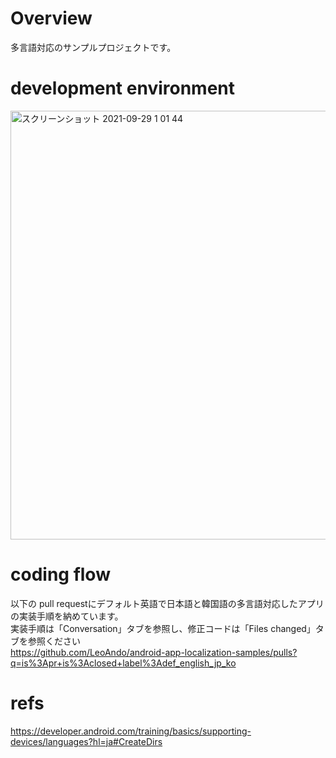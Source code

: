 # Overview

多言語対応のサンプルプロジェクトです。<br>

# development environment

<img width="686" alt="スクリーンショット 2021-09-29 1 01 44" src="https://user-images.githubusercontent.com/16476224/135123633-b53185bb-111d-4199-92dc-a5a435b100c0.png">


# coding flow
以下の pull requestにデフォルト英語で日本語と韓国語の多言語対応したアプリの実装手順を納めています。<br>
実装手順は「Conversation」タブを参照し、修正コードは「Files changed」タブを参照ください<br>
https://github.com/LeoAndo/android-app-localization-samples/pulls?q=is%3Apr+is%3Aclosed+label%3Adef_english_jp_ko

# refs
https://developer.android.com/training/basics/supporting-devices/languages?hl=ja#CreateDirs<br>
